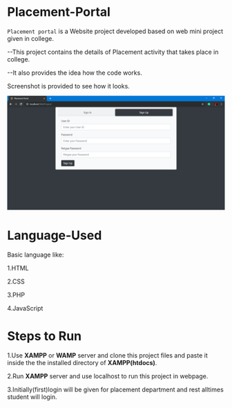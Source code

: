 # Placement-Portal

`Placement portal` is a Website project developed based on web mini project given in college.

--This project contains the details of Placement activity that takes place in college.

--It also provides the idea how the code works.

  Screenshot is provided to see how it looks. 

![Screenshot](./Image.png)
  
# Language-Used
  Basic language like:
  
  1.HTML
  
  2.CSS
  
  3.PHP
  
  4.JavaScript

# Steps to Run 

  1.Use **XAMPP** or **WAMP** server and clone this project files and paste it inside the the installed directory of **XAMPP(htdocs)**.

  2.Run **XAMPP** server and use localhost to run this project in webpage.

  3.Initially(first)login will be given for placement department and rest alltimes student will login.
